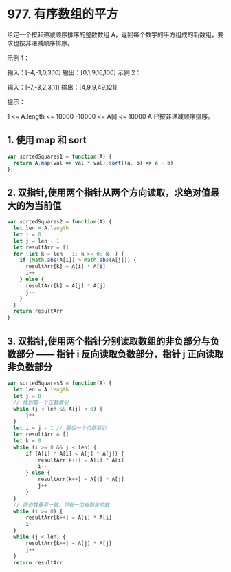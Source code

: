# 977. 有序数组的平方

给定一个按非递减顺序排序的整数数组 A，返回每个数字的平方组成的新数组，要求也按非递减顺序排序。

示例 1：

输入：[-4,-1,0,3,10]
输出：[0,1,9,16,100]
示例 2：

输入：[-7,-3,2,3,11]
输出：[4,9,9,49,121]
 
提示：

1 <= A.length <= 10000
-10000 <= A[i] <= 10000
A 已按非递减顺序排序。

## 1. 使用 map 和 sort

```js
var sortedSquares1 = function(A) {
  return A.map(val => val * val).sort((a, b) => a - b)
};
```

## 2. 双指针,使用两个指针从两个方向读取，求绝对值最大的为当前值

```js
var sortedSquares2 = function(A) {
  let len = A.length
  let i = 0
  let j = len - 1
  let resultArr = []
  for (let k = len - 1; k >= 0; k--) {
    if (Math.abs(A[i]) > Math.abs(A[j])) {
      resultArr[k] = A[i] * A[i]
      i++
    } else {
      resultArr[k] = A[j] * A[j]
      j--
    }
  }
  return resultArr
}
```

## 3. 双指针,使用两个指针分别读取数组的非负部分与负数部分 —— 指针 i 反向读取负数部分，指针 j 正向读取非负数部分

```js
var sortedSquares3 = function(A) {
  let len = A.length
  let j = 0
  // 找到第一个正数索引
  while (j < len && A[j] < 0) {
      j++
  }
  let i = j - 1 // 最后一个负数索引
  let resultArr = []
  let k = 0
  while (i >= 0 && j < len) {
      if (A[i] * A[i] < A[j] * A[j]) {
          resultArr[k++] = A[i] * A[i]
          i--
      } else {
          resultArr[k++] = A[j] * A[j]
          j++
      }
  }
  // 两边数量不一致，只有一边有剩余的数
  while (i >= 0) {
      resultArr[k++] = A[i] * A[i]
      i--
  }
  while (j < len) {
      resultArr[k++] = A[j] * A[j]
      j++
  }
  return resultArr
```